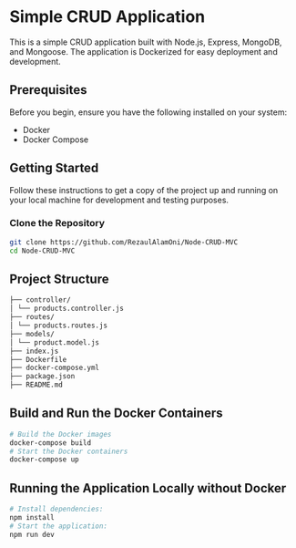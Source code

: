 # Simple CRUD Application

This is a simple CRUD application built with Node.js, Express, MongoDB, and Mongoose. The application is Dockerized for easy deployment and development.

## Prerequisites

Before you begin, ensure you have the following installed on your system:

- Docker
- Docker Compose

## Getting Started

Follow these instructions to get a copy of the project up and running on your local machine for development and testing purposes.

### Clone the Repository

```sh
git clone https://github.com/RezaulAlamOni/Node-CRUD-MVC
cd Node-CRUD-MVC
```

## Project Structure

```sh
├── controller/
│ └── products.controller.js
├── routes/
│ └── products.routes.js
├── models/
│ └── product.model.js
├── index.js
├── Dockerfile
├── docker-compose.yml
├── package.json
├── README.md
```

## Build and Run the Docker Containers

```sh
# Build the Docker images
docker-compose build
# Start the Docker containers
docker-compose up
```

## Running the Application Locally without Docker

```sh
# Install dependencies:
npm install
# Start the application:
npm run dev
